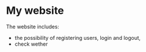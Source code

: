# My website

The website includes:

  - the possibility of registering users, login and logout,
  - check wether
